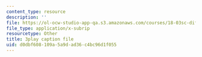 ```yaml
---
content_type: resource
description: ''
file: https://ol-ocw-studio-app-qa.s3.amazonaws.com/courses/18-03sc-differential-equations-fall-2011/d0dbf608109a5a9dad36c4bc96d1f055_9KbpbBMThTE.vtt
file_type: application/x-subrip
resourcetype: Other
title: 3play caption file
uid: d0dbf608-109a-5a9d-ad36-c4bc96d1f055
---
```

